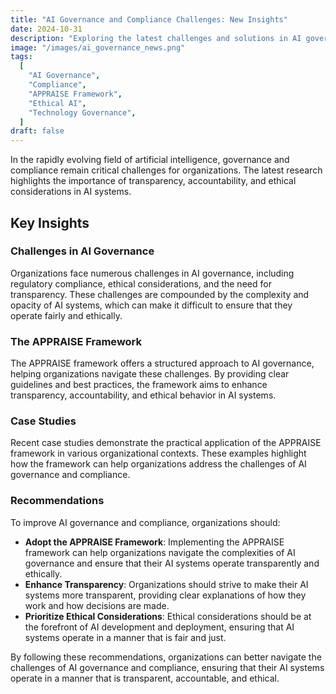 ```yaml
---
title: "AI Governance and Compliance Challenges: New Insights"
date: 2024-10-31
description: "Exploring the latest challenges and solutions in AI governance and compliance, with a focus on the APPRAISE framework."
image: "/images/ai_governance_news.png"
tags:
  [
    "AI Governance",
    "Compliance",
    "APPRAISE Framework",
    "Ethical AI",
    "Technology Governance",
  ]
draft: false
---
```


In the rapidly evolving field of artificial intelligence, governance and compliance remain critical challenges for organizations. The latest research highlights the importance of transparency, accountability, and ethical considerations in AI systems.

## Key Insights

### Challenges in AI Governance

Organizations face numerous challenges in AI governance, including regulatory compliance, ethical considerations, and the need for transparency. These challenges are compounded by the complexity and opacity of AI systems, which can make it difficult to ensure that they operate fairly and ethically.

### The APPRAISE Framework

The APPRAISE framework offers a structured approach to AI governance, helping organizations navigate these challenges. By providing clear guidelines and best practices, the framework aims to enhance transparency, accountability, and ethical behavior in AI systems.

### Case Studies

Recent case studies demonstrate the practical application of the APPRAISE framework in various organizational contexts. These examples highlight how the framework can help organizations address the challenges of AI governance and compliance.

### Recommendations

To improve AI governance and compliance, organizations should:

- **Adopt the APPRAISE Framework**: Implementing the APPRAISE framework can help organizations navigate the complexities of AI governance and ensure that their AI systems operate transparently and ethically.
- **Enhance Transparency**: Organizations should strive to make their AI systems more transparent, providing clear explanations of how they work and how decisions are made.
- **Prioritize Ethical Considerations**: Ethical considerations should be at the forefront of AI development and deployment, ensuring that AI systems operate in a manner that is fair and just.

By following these recommendations, organizations can better navigate the challenges of AI governance and compliance, ensuring that their AI systems operate in a manner that is transparent, accountable, and ethical.

